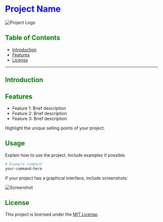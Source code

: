 # <span style="color:blue;">Project Name</span>

![Project Logo](path/to/logo.png)

## <span style="color:green;">Table of Contents</span>
- [Introduction](#introduction)
- [Features](#features)
- [License](#license)

---

## <span style="color:green;">Introduction</span>



## <span style="color:green;">Features</span>

- Feature 1: Brief description
- Feature 2: Brief description
- Feature 3: Brief description

Highlight the unique selling points of your project.

## <span style="color:green;">Usage</span>

Explain how to use the project. Include examples if possible.

```bash
# Example command
your-command-here
```

If your project has a graphical interface, include screenshots:

![Screenshot](path/to/screenshot.png)

## <span style="color:green;">License</span>

This project is licensed under the [MIT License](LICENSE).

